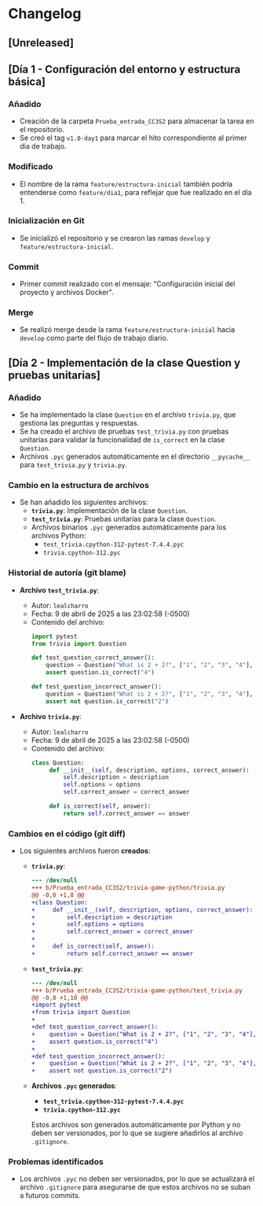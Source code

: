 # Changelog

## [Unreleased]

## [Día 1 - Configuración del entorno y estructura básica]

### Añadido
- Creación de la carpeta `Prueba_entrada_CC3S2` para almacenar la tarea en el repositorio.
- Se creó el tag `v1.0-day1` para marcar el hito correspondiente al primer día de trabajo.

### Modificado
- El nombre de la rama `feature/estructura-inicial` también podría entenderse como `feature/dia1`, para reflejar que fue realizado en el día 1.

### Inicialización en Git
- Se inicializó el repositorio y se crearon las ramas `develop` y `feature/estructura-inicial`.

### Commit
- Primer commit realizado con el mensaje: "Configuración inicial del proyecto y archivos Docker".

### Merge
- Se realizó merge desde la rama `feature/estructura-inicial` hacia `develop` como parte del flujo de trabajo diario.

## [Día 2 - Implementación de la clase Question y pruebas unitarias]

### Añadido
- Se ha implementado la clase `Question` en el archivo `trivia.py`, que gestiona las preguntas y respuestas.
- Se ha creado el archivo de pruebas `test_trivia.py` con pruebas unitarias para validar la funcionalidad de `is_correct` en la clase `Question`.
- Archivos `.pyc` generados automáticamente en el directorio `__pycache__` para `test_trivia.py` y `trivia.py`.

### Cambio en la estructura de archivos
- Se han añadido los siguientes archivos:
  - **`trivia.py`**: Implementación de la clase `Question`.
  - **`test_trivia.py`**: Pruebas unitarias para la clase `Question`.
  - Archivos binarios `.pyc` generados automáticamente para los archivos Python: 
    - `test_trivia.cpython-312-pytest-7.4.4.pyc`
    - `trivia.cpython-312.pyc`

### Historial de autoría (git blame)
- **Archivo `test_trivia.py`**:
  - Autor: `lealcharro`
  - Fecha: 9 de abril de 2025 a las 23:02:58 (-0500)
  - Contenido del archivo:
    ```python
    import pytest
    from trivia import Question
    
    def test_question_correct_answer():
        question = Question("What is 2 + 2?", ["1", "2", "3", "4"], "4")
        assert question.is_correct("4")
    
    def test_question_incorrect_answer():
        question = Question("What is 2 + 2?", ["1", "2", "3", "4"], "4")
        assert not question.is_correct("2")
    ```

- **Archivo `trivia.py`**:
  - Autor: `lealcharro`
  - Fecha: 9 de abril de 2025 a las 23:02:58 (-0500)
  - Contenido del archivo:
    ```python
    class Question:
         def __init__(self, description, options, correct_answer):
             self.description = description
             self.options = options
             self.correct_answer = correct_answer

         def is_correct(self, answer):
             return self.correct_answer == answer
    ```

### Cambios en el código (git diff)
- Los siguientes archivos fueron **creados**:
  - **`trivia.py`**:
    ```diff
    --- /dev/null
    +++ b/Prueba_entrada_CC3S2/trivia-game-python/trivia.py
    @@ -0,0 +1,8 @@
    +class Question:
    +     def __init__(self, description, options, correct_answer):
    +         self.description = description
    +         self.options = options
    +         self.correct_answer = correct_answer
    +
    +     def is_correct(self, answer):
    +         return self.correct_answer == answer
    ```
  - **`test_trivia.py`**:
    ```diff
    --- /dev/null
    +++ b/Prueba_entrada_CC3S2/trivia-game-python/test_trivia.py
    @@ -0,0 +1,10 @@
    +import pytest
    +from trivia import Question
    +
    +def test_question_correct_answer():
    +    question = Question("What is 2 + 2?", ["1", "2", "3", "4"], "4")
    +    assert question.is_correct("4")
    +
    +def test_question_incorrect_answer():
    +    question = Question("What is 2 + 2?", ["1", "2", "3", "4"], "4")
    +    assert not question.is_correct("2")
    ```
  - **Archivos `.pyc` generados**: 
    - **`test_trivia.cpython-312-pytest-7.4.4.pyc`**
    - **`trivia.cpython-312.pyc`**
  
    Estos archivos son generados automáticamente por Python y no deben ser versionados, por lo que se sugiere añadirlos al archivo `.gitignore`.

### Problemas identificados
- Los archivos `.pyc` no deben ser versionados, por lo que se actualizará el archivo `.gitignore` para asegurarse de que estos archivos no se suban a futuros commits.

